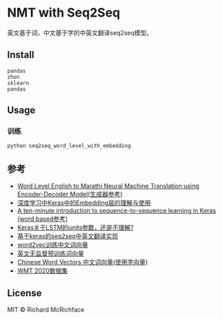 # NMT with Seq2Seq

英文基于词，中文基于字的中英文翻译seq2seq模型。

## Install

```
pandas
zhon
sklearn
pandas
```

## Usage

### 训练

```shell
python seq2seq_word_level_with_embedding
```


## 参考
- [Word Level English to Marathi Neural Machine Translation using Encoder-Decoder Model(生成器参考)](https://towardsdatascience.com/word-level-english-to-marathi-neural-machine-translation-using-seq2seq-encoder-decoder-lstm-model-1a913f2dc4a7)
- [深度学习中Keras中的Embedding层的理解与使用](http://frankchen.xyz/2017/12/18/How-to-Use-Word-Embedding-Layers-for-Deep-Learning-with-Keras/)
- [A ten-minute introduction to sequence-to-sequence learning in Keras (word based参考)](https://blog.keras.io/a-ten-minute-introduction-to-sequence-to-sequence-learning-in-keras.html)
- [Keras关于LSTM的units参数，还是不理解?](https://www.zhihu.com/question/64470274)
- [基于keras的seq2seq中英文翻译实现](https://blog.csdn.net/PIPIXIU/article/details/81016974)
- [word2vec训练中文词向量](https://blog.csdn.net/lilong117194/article/details/82849054)
- [英文无监督预训练词向量](https://nlp.stanford.edu/projects/glove/)
- [Chinese Word Vectors 中文词向量(使用字向量)](https://github.com/Embedding/Chinese-Word-Vectors)
- [WMT 2020数据集](http://www.statmt.org/wmt20/translation-task.html)

## License

MIT © Richard McRichface